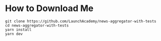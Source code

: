 # How to Download Me 

```
git clone https://github.com/LaunchAcademy/news-aggregator-with-tests
cd news-aggregator-with-tests
yarn install
yarn dev
```

